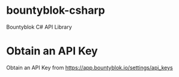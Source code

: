 # bountyblok-csharp
Bountyblok C# API Library


# Obtain an API Key
Obtain an API Key from https://app.bountyblok.io/settings/api_keys
